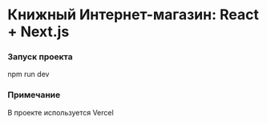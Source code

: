 <h1>Книжный Интернет-магазин: React + Next.js</h1>

<h3>Запуск проекта</h3>
<span>npm run dev</span>

<h3>Примечание</h3>
<p>В проекте используется Vercel</p>



